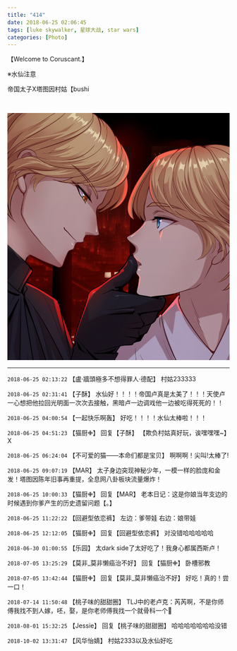 ```yaml
---
title: "414"
date: 2018-06-25 02:06:45
tags: [luke skywalker, 星球大战, star wars]
categories: [Photo]
---
```


<p>【Welcome to Coruscant.】<br /></p> 
<p>※水仙注意</p> 
<p>帝国太子X塔图因村姑【bushi</p> 
<p><br /></p>

![](https://raw.githubusercontent.com/alicewish/meowchain247/master/img_cVZNdzJtQk9JV2RCVXpMeERRYWZZOE52akF3UEhSbHpZeDYxdW81clRYUFJHUWZZVVF5aWVBPT0.jpg)

---

`2018-06-25 02:13:22` 【盧·牆頭極多不想得罪人·德配】 村姑233333

`2018-06-25 02:31:41` 【子酥】 水仙好！！！！帝国卢真是太美了！！！天使卢一心想把他拉回光明面一次次去接触，黑暗卢一边调戏他一边被吃得死死的！！

`2018-06-25 04:00:54` 【一起快乐啊轰】 好吃！！！！水仙太棒啦！！！

`2018-06-25 04:51:23` 【猫厨✙】 回复【子酥】 【欺负村姑真好玩，诶嘿嘿嘿~】X

`2018-06-25 06:24:04` 【不可爱的猫——本命们都是宝贝】 啊啊啊！尖叫!太棒了!

`2018-06-25 09:07:19` 【MAR】 太子身边突现神秘少年，一模一样的脸庞和金发！塔图因陈年旧事再重提，全息网八卦板块流量爆炸！

`2018-06-25 10:00:33` 【猫厨✙】 回复【MAR】 老本日记：这是你娘当年支边的时候遇到你爹产生的历史遗留问题【。】

`2018-06-25 11:22:22` 【回避型依恋裤】 左边：爹带娃 右边：娘带娃

`2018-06-25 12:12:05` 【猫厨✙】 回复【回避型依恋裤】 对没错哈哈哈哈哈

`2018-06-30 01:00:55` 【乐园】 太dark side了太好吃了！我身心都属西斯卢！

`2018-07-05 13:25:29` 【莫非\_莫非懒癌治不好】 回复【猫厨✙】 卧槽邪教

`2018-07-05 13:42:44` 【猫厨✙】 回复【莫非\_莫非懒癌治不好】 好吃！真的！尝一口！

`2018-07-14 11:50:48` 【桃子味的甜甜圈】 TLJ中的老卢克：芮芮啊，不是你师傅我找不到人嫁，呸，娶，是你老师傅我找一个就骨科一个🙈

`2018-08-01 15:32:25` 【Jessie】 回复【桃子味的甜甜圈】 哈哈哈哈哈哈哈没错

`2018-10-02 13:31:47` 【风华怡婧】 村姑2333以及水仙好吃
